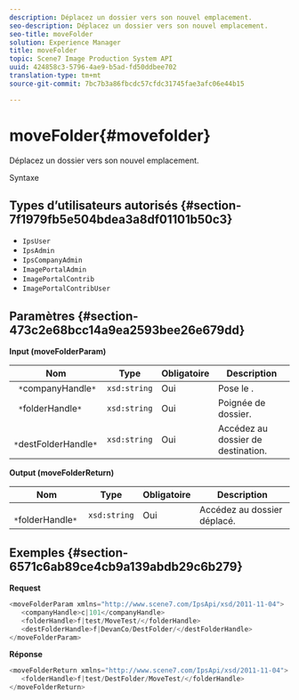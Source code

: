 ```yaml
---
description: Déplacez un dossier vers son nouvel emplacement.
seo-description: Déplacez un dossier vers son nouvel emplacement.
seo-title: moveFolder
solution: Experience Manager
title: moveFolder
topic: Scene7 Image Production System API
uuid: 424858c3-5796-4ae9-b5ad-fd50ddbee702
translation-type: tm+mt
source-git-commit: 7bc7b3a86fbcdc57cfdc31745fae3afc06e44b15

---
```



# moveFolder{#movefolder}

Déplacez un dossier vers son nouvel emplacement.

Syntaxe

## Types d’utilisateurs autorisés {#section-7f1979fb5e504bdea3a8df01101b50c3}

* `IpsUser`
* `IpsAdmin`
* `IpsCompanyAdmin`
* `ImagePortalAdmin`
* `ImagePortalContrib`
* `ImagePortalContribUser`

## Paramètres {#section-473c2e68bcc14a9ea2593bee26e679dd}

**Input (moveFolderParam)**

| Nom | Type | Obligatoire | Description |
|---|---|---|---|
| ` *`companyHandle`*` | `xsd:string` | Oui | Pose le . |
| ` *`folderHandle`*` | `xsd:string` | Oui | Poignée de dossier. |
| ` *`destFolderHandle`*` | `xsd:string` | Oui | Accédez au dossier de destination. |

**Output (moveFolderReturn)**

| Nom | Type | Obligatoire | Description |
|---|---|---|---|
| ` *`folderHandle`*` | `xsd:string` | Oui | Accédez au dossier déplacé. |

## Exemples {#section-6571c6ab89ce4cb9a139abdb29c6b279}

**Request**

```java
<moveFolderParam xmlns="http://www.scene7.com/IpsApi/xsd/2011-11-04">
   <companyHandle>c|101</companyHandle>
   <folderHandle>f|test/MoveTest/</folderHandle>
   <destFolderHandle>f|DevanCo/DestFolder/</destFolderHandle>
</moveFolderParam>
```

**Réponse**

```java
<moveFolderReturn xmlns="http://www.scene7.com/IpsApi/xsd/2011-11-04">
   <folderHandle>f|test/DestFolder/MoveTest/</folderHandle>
</moveFolderReturn>
```

